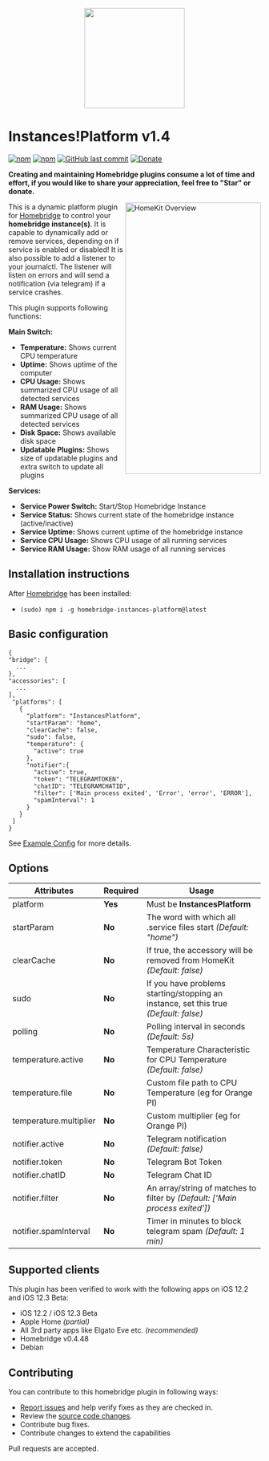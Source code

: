 <p align="center">
    <img src="https://i.imgur.com/w7nyvOl.png" height="200">
</p>


# Instances!Platform v1.4

[![npm](https://img.shields.io/npm/v/homebridge-instances-platform.svg?style=flat-square)](https://www.npmjs.com/package/homebridge-instances-platform)
[![npm](https://img.shields.io/npm/dt/homebridge-instances-platform.svg?style=flat-square)](https://www.npmjs.com/package/homebridge-instances-platform)
[![GitHub last commit](https://img.shields.io/github/last-commit/SeydX/homebridge-instances-platform.svg?style=flat-square)](https://github.com/SeydX/homebridge-instances-platform)
[![Donate](https://img.shields.io/badge/Donate-PayPal-blue.svg?style=flat-square&maxAge=2592000)](https://www.paypal.com/cgi-bin/webscr?cmd=_s-xclick&hosted_button_id=NP4T3KASWQLD8)

**Creating and maintaining Homebridge plugins consume a lot of time and effort, if you would like to share your appreciation, feel free to "Star" or donate.**

<img src="https://raw.githubusercontent.com/SeydX/homebridge-instances-platform/master/images/69E0F798-BCB6-4F15-B279-7C44AE311FC6.gif" align="right" alt="HomeKit Overview" width="270px" height="541px">

This is a dynamic platform plugin for [Homebridge](https://github.com/nfarina/homebridge) to control your **homebridge instance(s)**. It is capable to dynamically add or remove services, depending on if service is enabled or disabled! It is also possible to add a listener to your journalctl. The listener will listen on errors and will send a notification (via telegram) if a service crashes.

This plugin supports following functions:

**Main Switch:**
- **Temperature:** Shows current CPU temperature
- **Uptime:** Shows uptime of the computer
- **CPU Usage:** Shows summarized CPU usage of all detected services
- **RAM Usage:** Shows summarized CPU usage of all detected services
- **Disk Space:** Shows available disk space
- **Updatable Plugins:** Shows size of updatable plugins and extra switch to update all plugins

**Services:**
- **Service Power Switch:** Start/Stop Homebridge Instance
- **Service Status:** Shows current state of the homebridge instance (active/inactive)
- **Service Uptime:** Shows current uptime of the homebridge instance
- **Service CPU Usage:** Shows CPU usage of all running services
- **Service RAM Usage:** Show RAM usage of all running services

## Installation instructions

After [Homebridge](https://github.com/nfarina/homebridge) has been installed:

-  ```(sudo) npm i -g homebridge-instances-platform@latest```


## Basic configuration

 ```
{
 "bridge": {
   ...
},
 "accessories": [
   ...
],
  "platforms": [
    {
      "platform": "InstancesPlatform",
      "startParam": "home",
      "clearCache": false,
      "sudo": false,
      "temperature": {
        "active": true
      },
      "notifier":{
        "active": true,
        "token": "TELEGRAMTOKEN",
        "chatID": "TELEGRAMCHATID",
        "filter": ['Main process exited', 'Error', 'error', 'ERROR'],
        "spamInterval": 1
      }
    }
  ]
}
 ```
 See [Example Config](https://github.com/SeydX/homebridge-instances-platform/blob/master/example-config.json) for more details.

 
 ## Options

| **Attributes** | **Required** | **Usage** |
|------------|----------|-------|
| platform | **Yes** | Must be **InstancesPlatform** |
| startParam | **No** | The word with which all .service files start _(Default: "home")_ |
| clearCache | **No** | If true, the accessory will be removed from HomeKit _(Default: false)_ |
| sudo | **No** | If you have problems starting/stopping an instance, set this true _(Default: false)_|
| polling | **No** | Polling interval in seconds _(Default: 5s)_ |
| temperature.active | **No** | Temperature Characteristic for CPU Temperature _(Default: false)_  |
| temperature.file | **No** | Custom file path to CPU Temperature (eg for Orange PI) |
| temperature.multiplier | **No** | Custom multiplier (eg for Orange PI) |
| notifier.active | **No** | Telegram notification _(Default: false)_  |
| notifier.token | **No** | Telegram Bot Token |
| notifier.chatID | **No** | Telegram Chat ID |
| notifier.filter | **No** | An array/string of matches to filter by _(Default: ['Main process exited'])_ |
| notifier.spamInterval | **No** | Timer in minutes to block telegram spam _(Default: 1 min)_ |


## Supported clients

This plugin has been verified to work with the following apps on iOS 12.2 and iOS 12.3 Beta:

* iOS 12.2 / iOS 12.3 Beta
* Apple Home _(partial)_
* All 3rd party apps like Elgato Eve etc. _(recommended)_
* Homebridge v0.4.48
* Debian


## Contributing

You can contribute to this homebridge plugin in following ways:

- [Report issues](https://github.com/SeydX/homebridge-instances-platform/issues) and help verify fixes as they are checked in.
- Review the [source code changes](https://github.com/SeydX/homebridge-instances-platform/pulls).
- Contribute bug fixes.
- Contribute changes to extend the capabilities

Pull requests are accepted.
